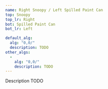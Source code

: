 ```yaml
---
name: Right Snoopy / Left Spilled Paint Can
top: Snoopy
top_lr: Right
bot: Spilled Paint Can
bot_lr: Left

default_alg:
  alg: "0,0/"
  description: TODO
other_algs:
  -
    alg: "0,0/"
    description: TODO
---
```


Description TODO

